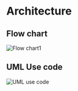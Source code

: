 # Architecture
## Flow chart
![Flow chart1](https://user-images.githubusercontent.com/101713731/161228542-e6e2c963-3367-433e-9530-07a6b1521eec.jpeg)
## UML Use code
![UML use code](https://user-images.githubusercontent.com/101713731/161027068-8a4bd980-9e6f-433f-81f9-2ef6573399ae.jpeg)

